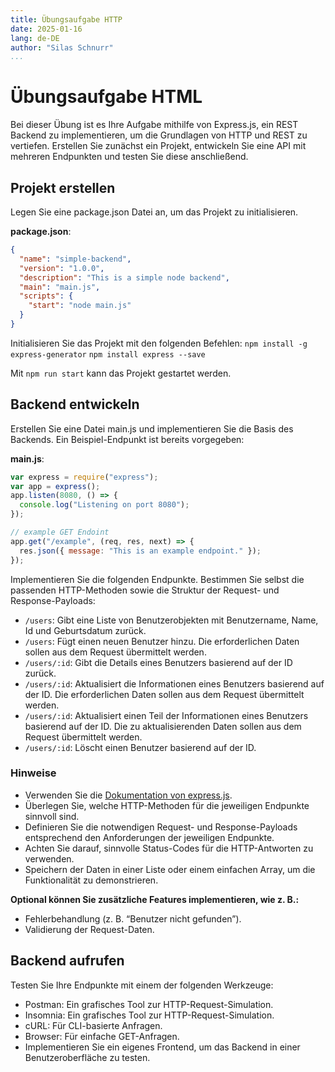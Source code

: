 ```yaml
---
title: Übungsaufgabe HTTP
date: 2025-01-16
lang: de-DE
author: "Silas Schnurr"
...
```


# Übungsaufgabe HTML

Bei dieser Übung ist es Ihre Aufgabe mithilfe von Express.js, ein REST Backend zu implementieren, um die Grundlagen von HTTP und REST zu vertiefen. Erstellen Sie zunächst ein Projekt, entwickeln Sie eine API mit mehreren Endpunkten und testen Sie diese anschließend.

## Projekt erstellen

Legen Sie eine package.json Datei an, um das Projekt zu initialisieren.

**package.json**:

```json
{
  "name": "simple-backend",
  "version": "1.0.0",
  "description": "This is a simple node backend",
  "main": "main.js",
  "scripts": {
    "start": "node main.js"
  }
}
```

Initialisieren Sie das Projekt mit den folgenden Befehlen:
`npm install -g express-generator`
`npm install express --save`

Mit `npm run start` kann das Projekt gestartet werden.

## Backend entwickeln

Erstellen Sie eine Datei main.js und implementieren Sie die Basis des Backends. Ein Beispiel-Endpunkt ist bereits vorgegeben:

**main.js**:

```javascript
var express = require("express");
var app = express();
app.listen(8080, () => {
  console.log("Listening on port 8080");
});

// example GET Endoint
app.get("/example", (req, res, next) => {
  res.json({ message: "This is an example endpoint." });
});
```

Implementieren Sie die folgenden Endpunkte. Bestimmen Sie selbst die passenden HTTP-Methoden sowie die Struktur der Request- und Response-Payloads:

- `/users`: Gibt eine Liste von Benutzerobjekten mit Benutzername, Name, Id und Geburtsdatum zurück.
- `/users`: Fügt einen neuen Benutzer hinzu. Die erforderlichen Daten sollen aus dem Request übermittelt werden.
- `/users/:id`: Gibt die Details eines Benutzers basierend auf der ID zurück.
- `/users/:id`: Aktualisiert die Informationen eines Benutzers basierend auf der ID. Die erforderlichen Daten sollen aus dem Request übermittelt werden.
- `/users/:id`: Aktualisiert einen Teil der Informationen eines Benutzers basierend auf der ID. Die zu aktualisierenden Daten sollen aus dem Request übermittelt werden.
- `/users/:id`: Löscht einen Benutzer basierend auf der ID.

### Hinweise

- Verwenden Sie die [Dokumentation von express.js](https://expressjs.com/en/5x/api.html).
- Überlegen Sie, welche HTTP-Methoden für die jeweiligen Endpunkte sinnvoll sind.
- Definieren Sie die notwendigen Request- und Response-Payloads entsprechend den Anforderungen der jeweiligen Endpunkte.
- Achten Sie darauf, sinnvolle Status-Codes für die HTTP-Antworten zu verwenden.
- Speichern der Daten in einer Liste oder einem einfachen Array, um die Funktionalität zu demonstrieren.

**Optional können Sie zusätzliche Features implementieren, wie z. B.:**

- Fehlerbehandlung (z. B. “Benutzer nicht gefunden”).
- Validierung der Request-Daten.

## Backend aufrufen

Testen Sie Ihre Endpunkte mit einem der folgenden Werkzeuge:

- Postman: Ein grafisches Tool zur HTTP-Request-Simulation.
- Insomnia: Ein grafisches Tool zur HTTP-Request-Simulation.
- cURL: Für CLI-basierte Anfragen.
- Browser: Für einfache GET-Anfragen.
- Implementieren Sie ein eigenes Frontend, um das Backend in einer Benutzeroberfläche zu testen.
